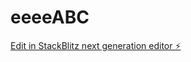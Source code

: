 # eeeeABC

[Edit in StackBlitz next generation editor ⚡️](https://stackblitz.com/~/github.com/WelCode99/eeeeABC)